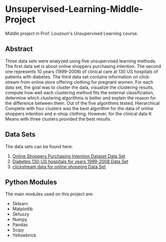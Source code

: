 # Unsupervised-Learning-Middle-Project
Middle project in Prof. Louzoun's Unsupervised Learning course.
## Abstract
Three data sets were analyzed using five unsupervised learning methods. The first data set is about online shoppers purchasing intention. The second one represents 10 years (1999-2008) of clinical care at 130 US hospitals of patients with diabetes. The third data set contains information on click-stream from online store offering clothing for pregnant women. For each data set, the goal was to cluster the data, visualize the clustering results, compute how well each clustering method fits the external classification, determine which clustering algorithms is better and explain the reason for the difference between them. Out of the five algorithms tested, Hierarchical Complete with four clusters was the best algorithm for the data of online shoppers intention and e-shop clothing. However, for the clinical data K Means with three clusters provided the best results.
## Data Sets
The data sets can be found here:
 1. [Online Shoppers Purchasing Intention Dataset Data Set](https://archive.ics.uci.edu/ml/datasets/Online+Shoppers+Purchasing+Intention+Dataset#)
 2. [Diabetes 130-US hospitals for years 1999-2008 Data Set](https://archive.ics.uci.edu/ml/datasets/Diabetes+130-US+hospitals+for+years+1999-2008)
 3. [clickstream data for online shopping Data Set](https://archive.ics.uci.edu/ml/datasets/clickstream+data+for+online+shopping)
## Python Modules
The main modules used on this project are:
 * Sklearn
 * Matplotlib
 * Skfuzzy
 * Numpy
 * Pandas
 * Scipy
 * Yellowbrick
